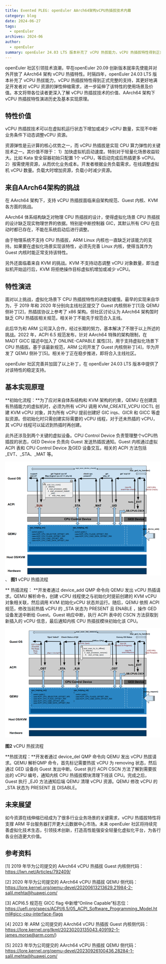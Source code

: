 ```yaml
---
title: Evented PLEG: openEuler AArch64架构vCPU热插拔技术内幕
category: blog
date: 2024-06-27
tags:
  - openEuler
archives: 2024-06
author:
  - openEuler
summary: openEuler 24.03 LTS 版本补充了 vCPU 热拔能力，vCPU 热插拔特性得到正式完整的支持。
---
```




openEuler 社区引领技术浪潮，早在openEuler 20.09 创新版本就率先使能并对外开放了 AArch64 架构 vCPU 热插特性。时隔四年，openEuler 24.03 LTS 版本补充了 vCPU 热拔能力，vCPU 热插拔特性得到正式完整的支持，其更好地满足开发者对 vCPU 资源的弹性伸缩需求，进一步延伸了该特性的使用场景及价值。本文将带各位读者更深入了解 vCPU 热插拔技术的价值、AArch64 架构下 vCPU 热插拔特性演进历史及基本实现原理。

## 特性价值

vCPU 热插拔技术可以在虚拟机运行状态下增加或减少 vCPU 数量，实现不中断业务条件下动态调整vCPU 资源。

资源弹性是云计算的核心优势之一，而 vCPU 热插拔是实现 CPU 算力弹性的关键技术之一。其价值不限于：
1）加快虚拟机启动速度。特别对于轻量化场景收益较大。比如 Kata 安全容器初始只配置 1个 vCPU，等启动完成后热插更多 vCPU。
2）按需使用资源，从而优化业务成本。开发者根据业务负载需求，在线调整虚拟机 vCPU 数量。负载大时增加资源，负载小时减少资源。

## 来自AArch64架构的挑战

在 AArch64 架构下，支持 vCPU 热插拔面临来自架构规范、Guest 内核、KVM 各方面的挑战。

AArch64 体系结构缺乏对物理 CPU 热插拔的设计，使得虚拟化场景 CPU 热插拔的设计缺乏现实物理世界的依据。特别是中断控制器 GIC，其默认所有 CPU 在启动时都已存在，不能在系统启动后进行调整。

由于物理系统不支持 CPU 热插拔，ARM Linux 内核也一直缺乏对该能力的支持。如果要在虚拟化场景实现该特性，必须先完善 Linux 内核，使得当其作为 Guest 内核时能正常支持该特性。

另外还面临着来自 KVM 的挑战。KVM 不支持动态调整 vCPU 对象数量，即当虚拟机开始运行后，KVM 将拒绝操作目标虚拟机增加或减少 vCPU。

## 特性演进

面对以上挑战，虚拟化场景下 CPU 热插拔特性的进度较缓慢。最早的实现来自华为，于 2019 年和 2020 年分别向主线社区提交了 Guest 内核侧补丁[1]及 QEMU 侧补丁[2]，热插拔协议上参考了 x86 架构。但社区讨论认为 AArch64 架构暂时缺乏 CPU 热插拔相关规范，相关补丁不能先于规范合入主线。

此后华为和 ARM 公司深入合作，经过长期的努力，基本解决了不限于以上所述的挑战。2022 年，ACPI 6.5 规范发布，针对 AArch64 特殊的架构限制，在 MADT GICC 描述中加入了 ONLINE-CAPABLE 属性[3]，用于支持虚拟化场景下 CPU 热插拔。基于该最新规范，ARM 公司开发了 Guest 内核侧补丁[4]，华为开发了 QEMU 侧补丁[5]。相关补丁正在稳步推进，即将合入主线社区。

openEuler 社区完善并加固了以上补丁，在 openEuler 24.03 LTS 版本中提供了对该特性的稳定支持。

## 基本实现原理

**初始化流程：**为了应对来自体系结构和 KVM 架构的约束，QEMU 在创建具有热插能力的虚拟机时，必须为所有 vCPU 调用 KVM\_CREATE\_VCPU IOCTL 创建 KVM vCPU 对象，并为所有 vCPU 提前创建好 GIC irqs、GICR 和 GICC 等虚拟资源。但初始化时只需创建实际需要的 vCPU 线程，对于还未热插的 vCPU，其 vCPU 线程可以延迟到热插时再创建。

此外还涉及到两个关键的虚拟设备。CPU Control Device 负责管理整个vCPU热插拔的状态，GED Device 负责向 Guest 发送热插拔通知。Guest 内核通过虚拟 ACPI 表和 CPU Control Device 及GED 设备交互。相关的 ACPI 方法包括\_EVT、\_STA、\_MAT 等。


![image2](./media/image1.png)
、
**图1** vCPU 热插流程

** 热插流程： **开发者通过 device\_add QMP 命令向 QEMU 发出 vCPU 热插请求。QEMU 解析命令，创建 vCPU 线程使之与初始化时提前创建的 KVM vCPU 对象相关联，然后调用 KVM 初始化vCPU 状态并运行。随后，QEMU 依照 ACPI 规范，修改当前热插 vCPU 的 \_STA 状态为 PRESENT 且 ENABLE ，操作 GED 设备发送中断给 Guest。Guest 响应中断，执行 ACPI 表中的 CSCN 方法获取到新插入的 vCPU 信息，最后通知内核 CPU 热插拔模块初始化该 CPU。


![image2](./media/image2.png)

**图2** vCPU 热拔流程

**热拔流程：**开发者通过 device\_del QMP 命令向 QEMU 发出 vCPU 热拔请求。QEMU 解析QMP 命令，首先标记需要热拔 vCPU 为 removing 状态，然后通过 GED 设备向 Guest 发出中断。Guest 执行 ACPI CSCN 方法了解到需要拔出的 vCPU 编号，通知内核 CPU 热插拔模块清理下线该 CPU。完成之后，Guest 执行 \_EJ0 方法通知后端 QEMU 清理 vCPU 资源。QEMU 修改 vCPU 的 \_STA 状态为 PRESENT 且 DISABLE。

## 未来展望

如今资源在线伸缩已经成为了很多行业业务场景的关键需求，vCPU 热插拔特性将支撑 ARM 平台服务器打开更大云数据中心市场。未来 openEuler 社区将持续完善虚拟化技术生态，引领技术创新，打造高性能强安全轻量化虚拟化平台，为各行各业创造更大价值。

## 参考资料

[1] 2019 年华为公司提交的 AArch64 vCPU 热插拔 Guest 内核侧代码：https://lwn.net/Articles/792409/

[2] 2020 年华为公司提交的 AArch64 vCPU 热插拔 QEMU 侧代码：https://lore.kernel.org/qemu-devel/20200613213629.21984-2-salil.mehta@huawei.com/

[3] ACPI6.5 规范在 GICC flag 中新增“Online Capable”标志位：https://uefi.org/specs/ACPI/6.5/05_ACPI_Software_Programming_Model.html#gicc-cpu-interface-flags

[4] 2023 年 ARM 公司提交的 AArch64 vCPU 热插拔 Guest 内核侧代码：https://lore.kernel.org/lkml/20230203135043.409192-1-james.morse@arm.com/)

[5] 2023 年华为公司提交的 AArch64 vCPU 热插拔 QEMU 侧代码：https://lore.kernel.org/qemu-devel/20230926100436.28284-1-salil.mehta@huawei.com/





